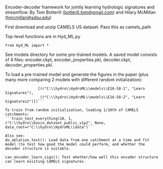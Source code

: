 Encoder-decoder framework for jointly learning hydrologic signatures and streamflow.
By Tom Botterill (botterill.tom@gmail.com) and Hilary McMillan (hmcmillan@sdsu.edu)

First download and unzip CAMELS US dataset. Pass this as camels_path

Top-level functions are in Hyd_ML.py

```from Hyd_ML import *```

See models directory for some pre-trained models.
A saved model consists of 4 files: encoder.ckpt, encoder_properties.pkl, decoder.ckpt, decoder_properties.pkl. 

To load a pre-trained model and generate the figures in the paper (plus many more comparing 2 models with different random initialization):
```compare_models(r"C:\\hydro\\basin_dataset_public_v1p2", r"C:\\hydro\\HydroML\\data", 1,
               [(r"C:\\hydro\\HydroML\\models\\E16-S8-1", "Learn Signatures"),
                (r"C:\\hydro\\HydroML\\models\\E16-S8-2", "Learn Signatures2")])```

To train from random initialization, loading 1/10th of CAMELS catchments:
```train_test_everything(10, 1, r"C:\\hydro\\basin_dataset_public_v1p2", None, data_root=r"C:\\hydro\\HydroML\\data")```

Also see:
do_ablation_test(): Load data from one catchment at a time and fit model (to test how good the model could perform, and whether the 
decoder structure is suitable.

can_encoder_learn_sigs(): Test whether/how well this encoder structure can learn existing CAMELS signatures.
